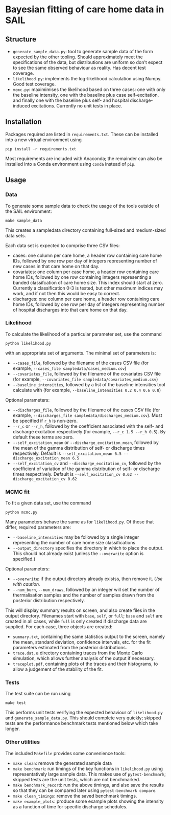# Bayesian fitting of care home data in SAIL

## Structure

* `generate_sample_data.py`: tool to generate sample data of the form
  expected by the other tooling. Should approximately meet the specifications
  of the data, but distributions are uniform so don't expect to see the
  same observed behaviour as reality. Has decent test coverage.
* `likelihood.py`: implements the log-likelihood calculation using Numpy.
  Good test coverage.
* `mcmc.py`: maximimises the likelihood based on three cases: one with only the
  baseline intensity, one with the baseline plus case self-excitation, and
  finally one with the baseline plus self- and hospital discharge-induced
  excitations. Currently no unit tests in place.

## Installation

Packages required are listed in `requirements.txt`. These can be installed
into a new virtual environment using

    pip install -r requirements.txt

Most requirements are included with Anaconda; the remainder can also be
installed into a Conda environment using `conda` instead of `pip`.

## Usage

### Data

To generate some sample data to check the usage of the tools outside of the
SAIL environment:

    make sample_data
    
This creates a sampledata directory containing full-sized and medium-sized
data sets.

Each data set is expected to comprise three CSV files:

 * cases: one column per care home, a header row containing care home IDs, 
   followed by one row per day of integers representing number of new cases
   in that care home on that day.
 * covariates: one column per case home, a header row containing care home IDs,
   followed by one row containing integers representing a banded classifcation
   of care home size. This index should start at zero. Currently a
   classification 0-3 is tested, but other maximum indices may work, and if not
   then this would be easy to correct.
 * discharges: one column per care home, a header row containing care home IDs, 
   followed by one row per day of integers representing number of hospital
   discharges into that care home on that day.

### Likelihood

To calculate the likelihood of a particular parameter set, use the command

    python likelihood.py

with an appropriate set of arguments. The minimal set of parameters is:

* `--cases_file`, followed by the filename of the cases CSV file (for example,
  `--cases_file sampledata/cases_medium.csv`)
* `--covariates_file`, followed by the filename of the covariates CSV file
  (for example, `--covariates_file sampledata/covariates_medium.csv`)
* `--baseline_intensities`, followed by a list of the baseline intensities tool
  calculate with (for example, `--baseline_intensities 0.2 0.4 0.6 0.8`)

Optional parameters:

* `--discharges_file`, followed by the filename of the cases CSV file (for
  example, `--discharges_file sampledata/discharges_medium.csv`).
  Must be specified if `r_h` is non-zero.
* `--r_c` or `--r_h`, followed by the coefficient associated with the self- and
  discharge excitation respectively (for example, `--r_c 1.5 --r_h 0.5`).
  By default these terms are zero.
* `--self_excitation_mean` or `--discharge_excitation_mean`, followed by the
  mean of the gamma distribution of self- or discharge times respectively.
  Default is
  `--self_excitation_mean 6.5 --discharge_excitation_mean 6.5`
* `--self_excitation_cv` and `--discharge_excitation_cv`, followed by the
  coefficient of variation of the gamma distribution of self- or discharge
  times respectively.
  Default is `--self_excitation_cv 0.62 --discharge_excitation_cv 0.62`

### MCMC fit

To fit a given data set, use the command

    python mcmc.py

Many parameters behave the same as for `likelihood.py`. Of those that differ,
required parameters are:

* `--baseline_intensities` may be followed by a single integer representing
  the number of care home size classifications
* `--output_directory` specifies the directory in which to place the output.
  This should not already exist (unless the `--overwrite` option is specified.)

Optional parameters:

* `--overwrite`: if the output directory already existss, then remove it.
  *Use with caution.*
* `--num_burn`, `--num_draws`, followed by an integer will set the number of
  thermalisation samples and the number of samples drawn from the posterior
  distribution respectively.

This will display summary results on screen, and also create files in the
output directory. Filenames start with `base`, `self`, or `full`; `base` and `self` are created in all cases, while `full` is only created if discharge data
are supplied. For each case, three objects are created:

* `summary.txt`, containing the same statistics output to the screen, namely
  the mean, standard deviation, confidence intervals, etc. for the fit
  parameters estimated from the posterior distributions.
* `trace.dat`, a directory containing traces from the Monte Carlo simulation,
  which allows further analysis of the output if necessary.
* `traceplot.pdf`, containing plots of the traces and their histograms, to
  allow a judgement of the stability of the fit.

### Tests

The test suite can be run using

    make test

This performs unit tests verifying the expected behaviour of `likelihood.py`
and `generate_sample_data.py`. This should complete very quickly; skipped
tests are the performance benchmark tests mentioned below which take longer.

### Other utilities

The included `Makefile` provides some convenience tools:

* `make clean`: remove the generated sample data
* `make benchmark`: run timings of the key functions in `likelihood.py` using
  representatively large sample data. This makes use of `pytest-benchmark`;
  skipped tests are the unit tests, which are not benchmarked.
* `make benchmark_record`: run the above timings, and also save the results
  so that they can be compared later using `pytest-benchmark compare`.
* `make clean_timings`: remove the saved benchmark timings.
* `make example_plots`: produce some example plots showing the intensity
  as a function of time for specific discharge schedules.

